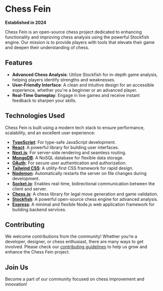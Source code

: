 # Chess Fein

**Established in 2024**

Chess Fein is an open-source chess project dedicated to enhancing functionality and improving chess analysis using the powerful Stockfish engine. Our mission is to provide players with tools that elevate their game and deepen their understanding of chess.

## Features

- **Advanced Chess Analysis**: Utilize Stockfish for in-depth game analysis, helping players identify strengths and weaknesses.
- **User-Friendly Interface**: A clean and intuitive design for an accessible experience, whether you're a beginner or an advanced player.
- **Real-Time Gameplay**: Engage in live games and receive instant feedback to sharpen your skills.

## Technologies Used

Chess Fein is built using a modern tech stack to ensure performance, scalability, and an excellent user experience:

- **[TypeScript](https://www.typescriptlang.org/docs/)**: For type-safe JavaScript development.
- **[React](https://react.dev/reference/react)**: A powerful library for building user interfaces.
- **[Next.js](https://nextjs.org/docs)**: For server-side rendering and seamless routing.
- **[MongoDB](https://www.mongodb.com/docs/)**: A NoSQL database for flexible data storage.
- **[OAuth](https://oauth.net/2/)**: For secure user authentication and authorization.
- **[Tailwind CSS](https://tailwindcss.com/docs)**: A utility-first CSS framework for rapid design.
- **[Nodemon](https://nodemon.io/)**: Automatically restarts the server on file changes during development.
- **[Socket.io](https://socket.io/docs/)**: Enables real-time, bidirectional communication between the client and server.
- **[Chess.js](https://github.com/jhlywa/chess.js/blob/master/README.md)**: A chess library for legal move generation and game validation.
- **[Stockfish](https://stockfishchess.org/docs/)**: A powerful open-source chess engine for advanced analysis.
- **[Express](https://expressjs.com/en/starter/installing.html)**: A minimal and flexible Node.js web application framework for building backend services.

## Contributing

We welcome contributions from the community! Whether you’re a developer, designer, or chess enthusiast, there are many ways to get involved. Please check our [contributing guidelines](link-to-guidelines) to help us grow and enhance the Chess Fein project.

## Join Us

Become a part of our community focused on chess improvement and innovation!
